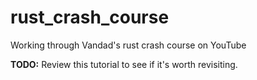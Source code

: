 # rust_crash_course
Working through Vandad's rust crash course on YouTube

**TODO:** Review this tutorial to see if it's worth revisiting.
